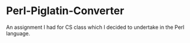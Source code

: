 # Perl-Piglatin-Converter
An assignment I had for CS class which I decided to undertake in the Perl language.
